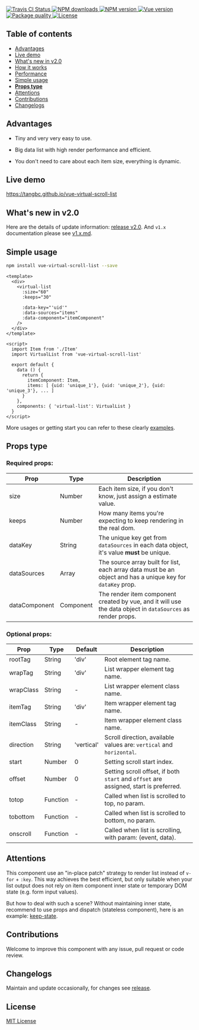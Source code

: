 <p>
  <a href="https://travis-ci.org/tangbc/vue-virtual-scroll-list">
    <img alt="Travis CI Status" src="https://travis-ci.org/tangbc/vue-virtual-scroll-list.svg?branch=master"/>
  </a>
  <!-- <a href="https://codecov.io/gh/tangbc/vue-virtual-scroll-list">
    <img alt="Code Coverage" src="https://codecov.io/gh/tangbc/vue-virtual-scroll-list/branch/master/graph/badge.svg"/>
  </a> -->
  <a href="https://npmjs.com/package/vue-virtual-scroll-list">
    <img alt="NPM downloads" src="https://img.shields.io/npm/dm/vue-virtual-scroll-list.svg">
  </a>
  <a href="https://npmjs.com/package/vue-virtual-scroll-list">
    <img alt="NPM version" src="https://img.shields.io/npm/v/vue-virtual-scroll-list.svg"/>
  </a>
  <a href="https://vuejs.org/">
    <img alt="Vue version" src="https://img.shields.io/badge/vue-%3E=2.3.0-brightgreen.svg"/>
  </a>
  <a href="http://packagequality.com/#?package=vue-virtual-scroll-list">
    <img alt="Package quality" src="https://npm.packagequality.com/shield/vue-virtual-scroll-list.svg">
  </a>
  <a href="https://opensource.org/licenses/MIT">
    <img alt="License" src="https://img.shields.io/npm/l/vue-virtual-scroll-list.svg">
  </a>
</p>

## Table of contents

* [Advantages](#advantages)
* [Live demo](#live-demo)
* [What's new in v2.0](#whats-new-in-v20)
* [How it works](#how-it-works)
* [Performance](#performance)
* [Simple usage](#simple-usage)
* [**Props type**](#props-type)
* [Attentions](#attentions)
* [Contributions](#contributions)
* [Changelogs](#changelogs)


## Advantages

* Tiny and very very easy to use.

* Big data list with high render performance and efficient.

* You don't need to care about each item size, everything is dynamic.


## Live demo

https://tangbc.github.io/vue-virtual-scroll-list


## What's new in v2.0

Here are the details of update information: [release v2.0](). And `v1.x` documentation please see [v1.x.md]().


## Simple usage

```bash
npm install vue-virtual-scroll-list --save
```

```vue
<template>
  <div>
    <virtual-list
      :size="60"
      :keeps="30"

      :data-key="'uid'"
      :data-sources="items"
      :data-component="itemComponent"
    />
  </div>
</template>

<script>
  import Item from './Item'
  import VirtualList from 'vue-virtual-scroll-list'

  export default {
    data () {
      return {
        itemComponent: Item,
        items: [ {uid: 'unique_1'}, {uid: 'unique_2'}, {uid: 'unique_3'}, ... ]
      }
    },
    components: { 'virtual-list': VirtualList }
  }
</script>
```

More usages or getting start you can refer to these clearly [examples](https://tangbc.github.com/vue-virtual-scroll-list).


## Props type

### Required props:

| **Prop**      | **Type**  | **Description**                                                                                             |
|---------------|-----------|-------------------------------------------------------------------------------------------------------------|
| size          | Number    | Each item size, if you don't know, just assign a estimate value.                                            |
| keeps         | Number    | How many items you're expecting to keep rendering in the real dom.                                          |
| dataKey       | String    | The unique key get from `dataSources` in each data object, it's value **must** be unique.                   |
| dataSources   | Array     | The source array built for list, each array data must be an object and has a unique key for `dataKey` prop. |
| dataComponent | Component | The render item component created by vue, and it will use the data object in `dataSources` as render props. |

### Optional props:

| **Prop**  | **Type** | **Default** | **Description**                                                                       |
|-----------|----------|-------------|---------------------------------------------------------------------------------------|
| rootTag   | String   | 'div'       | Root element tag name.                                                                |
| wrapTag   | String   | 'div'       | List wrapper element tag name.                                                        |
| wrapClass | String   | -           | List wrapper element class name.                                                      |
| itemTag   | String   | 'div'       | Item wrapper element tag name.                                                        |
| itemClass | String   | -           | Item wrapper element class name.                                                      |
| direction | String   | 'vertical'  | Scroll direction, available values are: `vertical` and `horizontal`.                  |
| start     | Number   | 0           | Setting scroll start index.                                                           |
| offset    | Number   | 0           | Setting scroll offset, if both `start` and `offset` are assigned, start is preferred. |
| totop     | Function | -           | Called when list is scrolled to top, no param.                                        |
| tobottom  | Function | -           | Called when list is scrolled to bottom, no param.                                     |
| onscroll  | Function | -           | Called when list is scrolling, with param: (event, data).                             |


## Attentions

This component use an "in-place patch" strategy to render list instead of `v-for` + `:key`. This way achieves the best efficient, but only suitable when your list output does not rely on item component inner state or temporary DOM state (e.g. form input values).

But how to deal with such a scene? Without maintaining inner state, recommend to use props and dispatch (stateless component), here is an example: [keep-state](https://tangbc.github.com/vue-virtual-scroll-list/#/keep-state).


## Contributions

Welcome to improve this component with any issue, pull request or code review.


## Changelogs

Maintain and update occasionally, for changes see [release](https://github.com/tangbc/vue-virtual-scroll-list/releases).


## License

[MIT License](https://github.com/tangbc/vue-virtual-scroll-list/blob/master/LICENSE)
